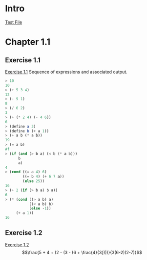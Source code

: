 # Intro
[Test File](./test.rkt "Test File")

# Chapter 1.1

## Exercise 1.1
[Exercise 1.1](./1-1.rkt "Exercise 1.1")
Sequence of expressions and associated output.
```scheme
> 10
10
> (+ 5 3 4)
12
> (- 9 1)
8
> (/ 6 2)
3
> (+ (* 2 4) (- 4 6))
6
> (define a 3)
> (define b (+ a 1))
> (+ a b (* a b))
19
> (= a b)
#f
> (if (and (> b a) (< b (* a b)))
      b
      a)
4
> (cond ((= a 4) 6)
        ((= b 4) (+ 6 7 a))
        (else 25))
16
> (+ 2 (if (> b a) b a))
6
> (* (cond ((> a b) a)
           ((< a b) b)
           (else -1))
     (+ a 1))
16
```

## Exercise 1.2
[Exercise 1.2](./1-2.rkt "Exercise 1.2")
$$\frac{5 + 4 + (2 - (3 - (6 + \frac{4}{3})))}{3(6-2)(2-7)}$$
